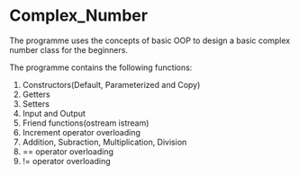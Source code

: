 # Complex_Number
The programme uses the concepts of basic OOP to design a basic complex number class for the beginners.

The programme contains the following functions:
1. Constructors(Default, Parameterized and Copy)
2. Getters
3. Setters
4. Input and Output
5. Friend functions(ostream istream)
6. Increment operator overloading
7. Addition, Subraction, Multiplication, Division
8. == operator overloading
9. != operator overloading

